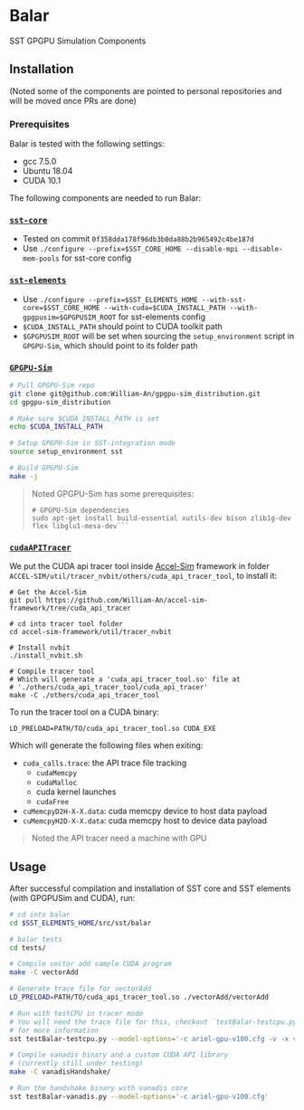 # Balar

SST GPGPU Simulation Components

## Installation

(Noted some of the components are pointed to personal repositories and will be moved once PRs are done)

### Prerequisites

Balar is tested with the following settings:

- gcc 7.5.0
- Ubuntu 18.04
- CUDA 10.1

The following components are needed to run Balar:

### [`sst-core`](https://github.com/sstsimulator/sst-core/tree/0f358dda178f96db3b0da88b2b965492c4be187d)

- Tested on commit `0f358dda178f96db3b0da88b2b965492c4be187d`
- Use `./configure --prefix=$SST_CORE_HOME --disable-mpi --disable-mem-pools` for sst-core config

### [`sst-elements`](https://github.com/William-An/sst-elements/tree/balar-mmio)

- Use `./configure --prefix=$SST_ELEMENTS_HOME --with-sst-core=$SST_CORE_HOME --with-cuda=$CUDA_INSTALL_PATH --with-gpgpusim=$GPGPUSIM_ROOT` for sst-elements config
- `$CUDA_INSTALL_PATH` should point to CUDA toolkit path
- `$GPGPUSIM_ROOT` will be set when sourcing the `setup_environment` script in `GPGPU-Sim`, which should point to its folder path

### [`GPGPU-Sim`](https://github.com/William-An/gpgpu-sim_distribution/tree/sst-integration)

```sh
# Pull GPGPU-Sim repo
git clone git@github.com:William-An/gpgpu-sim_distribution.git
cd gpgpu-sim_distribution

# Make sure $CUDA_INSTALL_PATH is set
echo $CUDA_INSTALL_PATH

# Setup GPGPU-Sim in SST-integration mode
source setup_environment sst

# Build GPGPU-Sim
make -j
```

> Noted GPGPU-Sim has some prerequisites:
> ```shell
> # GPGPU-Sim dependencies
> sudo apt-get install build-essential xutils-dev bison zlib1g-dev flex libglu1-mesa-dev```

### [`cudaAPITracer`](https://github.com/William-An/accel-sim-framework/tree/cuda_api_tracer)

We put the CUDA api tracer tool inside [Accel-Sim](https://github.com/William-An/accel-sim-framework/tree/cuda_api_tracer) framework in folder `ACCEL-SIM/util/tracer_nvbit/others/cuda_api_tracer_tool`, to install it:

```shell
# Get the Accel-Sim
git pull https://github.com/William-An/accel-sim-framework/tree/cuda_api_tracer

# cd into tracer tool folder
cd accel-sim-framework/util/tracer_nvbit

# Install nvbit
./install_nvbit.sh

# Compile tracer tool
# Which will generate a 'cuda_api_tracer_tool.so' file at
# './others/cuda_api_tracer_tool/cuda_api_tracer'
make -C ./others/cuda_api_tracer_tool
```

To run the tracer tool on a CUDA binary:
```shell
LD_PRELOAD=PATH/TO/cuda_api_tracer_tool.so CUDA_EXE
```

Which will generate the following files when exiting:

- `cuda_calls.trace`: the API trace file tracking
    - `cudaMemcpy`
    - `cudaMalloc`
    - cuda kernel launches
    - `cudaFree`
- `cuMemcpyD2H-X-X.data`: cuda memcpy device to host data payload
- `cuMemcpyH2D-X-X.data`: cuda memcpy host to device data payload

> Noted the API tracer need a machine with GPU

## Usage

After successful compilation and installation of SST core and SST elements (with GPGPUSim and CUDA), run:

```bash
# cd into balar
cd $SST_ELEMENTS_HOME/src/sst/balar

# balar tests
cd tests/

# Compile vector add sample CUDA program 
make -C vectorAdd

# Generate trace file for vectorAdd
LD_PRELOAD=PATH/TO/cuda_api_tracer_tool.so ./vectorAdd/vectorAdd

# Run with testCPU in tracer mode
# You will need the trace file for this, checkout `testBalar-testcpu.py` header
# for more information
sst testBalar-testcpu.py --model-options='-c ariel-gpu-v100.cfg -v -x vectorAdd/vectorAdd -t cuda_calls.trace'

# Compile vanadis binary and a custom CUDA API library
# (currently still under testing)
make -C vanadisHandshake/

# Run the handshake binary with vanadis core
sst testBalar-vanadis.py --model-options='-c ariel-gpu-v100.cfg'
```
